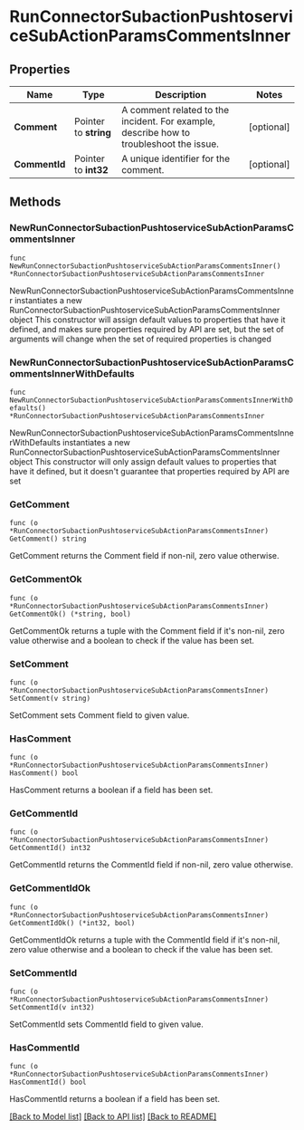 # RunConnectorSubactionPushtoserviceSubActionParamsCommentsInner

## Properties

Name | Type | Description | Notes
------------ | ------------- | ------------- | -------------
**Comment** | Pointer to **string** | A comment related to the incident. For example, describe how to troubleshoot the issue. | [optional] 
**CommentId** | Pointer to **int32** | A unique identifier for the comment. | [optional] 

## Methods

### NewRunConnectorSubactionPushtoserviceSubActionParamsCommentsInner

`func NewRunConnectorSubactionPushtoserviceSubActionParamsCommentsInner() *RunConnectorSubactionPushtoserviceSubActionParamsCommentsInner`

NewRunConnectorSubactionPushtoserviceSubActionParamsCommentsInner instantiates a new RunConnectorSubactionPushtoserviceSubActionParamsCommentsInner object
This constructor will assign default values to properties that have it defined,
and makes sure properties required by API are set, but the set of arguments
will change when the set of required properties is changed

### NewRunConnectorSubactionPushtoserviceSubActionParamsCommentsInnerWithDefaults

`func NewRunConnectorSubactionPushtoserviceSubActionParamsCommentsInnerWithDefaults() *RunConnectorSubactionPushtoserviceSubActionParamsCommentsInner`

NewRunConnectorSubactionPushtoserviceSubActionParamsCommentsInnerWithDefaults instantiates a new RunConnectorSubactionPushtoserviceSubActionParamsCommentsInner object
This constructor will only assign default values to properties that have it defined,
but it doesn't guarantee that properties required by API are set

### GetComment

`func (o *RunConnectorSubactionPushtoserviceSubActionParamsCommentsInner) GetComment() string`

GetComment returns the Comment field if non-nil, zero value otherwise.

### GetCommentOk

`func (o *RunConnectorSubactionPushtoserviceSubActionParamsCommentsInner) GetCommentOk() (*string, bool)`

GetCommentOk returns a tuple with the Comment field if it's non-nil, zero value otherwise
and a boolean to check if the value has been set.

### SetComment

`func (o *RunConnectorSubactionPushtoserviceSubActionParamsCommentsInner) SetComment(v string)`

SetComment sets Comment field to given value.

### HasComment

`func (o *RunConnectorSubactionPushtoserviceSubActionParamsCommentsInner) HasComment() bool`

HasComment returns a boolean if a field has been set.

### GetCommentId

`func (o *RunConnectorSubactionPushtoserviceSubActionParamsCommentsInner) GetCommentId() int32`

GetCommentId returns the CommentId field if non-nil, zero value otherwise.

### GetCommentIdOk

`func (o *RunConnectorSubactionPushtoserviceSubActionParamsCommentsInner) GetCommentIdOk() (*int32, bool)`

GetCommentIdOk returns a tuple with the CommentId field if it's non-nil, zero value otherwise
and a boolean to check if the value has been set.

### SetCommentId

`func (o *RunConnectorSubactionPushtoserviceSubActionParamsCommentsInner) SetCommentId(v int32)`

SetCommentId sets CommentId field to given value.

### HasCommentId

`func (o *RunConnectorSubactionPushtoserviceSubActionParamsCommentsInner) HasCommentId() bool`

HasCommentId returns a boolean if a field has been set.


[[Back to Model list]](../README.md#documentation-for-models) [[Back to API list]](../README.md#documentation-for-api-endpoints) [[Back to README]](../README.md)


